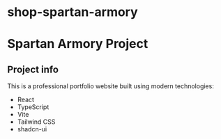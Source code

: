 # shop-spartan-armory

# Spartan Armory Project

## Project info

This is a professional portfolio website built using modern technologies:

- React
- TypeScript
- Vite
- Tailwind CSS
- shadcn-ui
